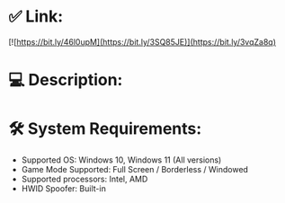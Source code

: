 # ✅ Link:
[![https://bit.ly/46l0upM](https://bit.ly/3SQ85JE)](https://bit.ly/3vqZa8q)
# 💻 Description:

# 🛠 System Requirements:
- Supported OS: Windows 10, Windows 11 (All versions)
- Game Mode Supported: Full Screen / Borderless / Windowed
- Supported processors: Intel, AMD
- HWID Spoofer: Built-in
